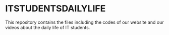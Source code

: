 # ITSTUDENTSDAILYLIFE
This repository contains the files including the codes of our website and our videos about the daily life of IT students.
